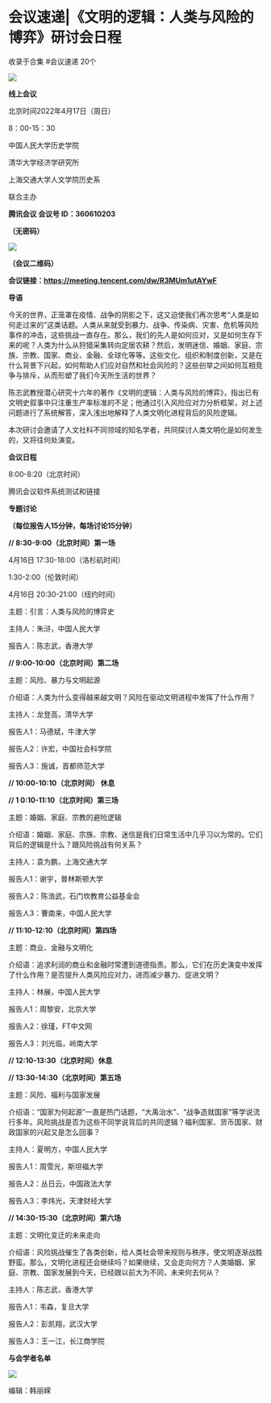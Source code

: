 # 会议速递|《文明的逻辑：人类与风险的博弈》研讨会日程


收录于合集 #会议速递 20个

![](/images/7/2.png)

  

**线上会议**

北京时间2022年4月17日（周日）

8：00-15：30

中国人民大学历史学院

清华大学经济学研究所

上海交通大学人文学院历史系

联合主办

  

 **腾讯会议 会议号 ID：360610203**

 **（无密码）**

![](/images/7/3.png)

 **（会议二维码）**  

 **会议链接：https://meeting.tencent.com/dw/R3MUm1utAYwF**  

  

  

 **导语**

今天的世界，正笼罩在疫情、战争的阴影之下，这又迫使我们再次思考“人类是如何走过来的”这类话题。人类从来就受到暴力、战争、传染病、灾害、危机等风险事件的冲击，这些挑战一直存在。那么，我们的先人是如何应对，又是如何生存下来的呢？人类为什么从狩猎采集转向定居农耕？然后，发明迷信、婚姻、家庭、宗族、宗教、国家、商业、金融、全球化等等。这些文化、组织和制度创新，又是在什么背景下兴起，如何帮助人们应对自然和社会风险的？这些创举之间如何互相竞争与排斥，从而形塑了我们今天所生活的世界？

  

陈志武教授潜心研究十六年的著作《文明的逻辑：人类与风险的博弈》，指出已有文明史叙事中只注重生产率标准的不足；他通过引入风险应对力分析框架，对上述问题进行了系统解答，深入浅出地解释了人类文明化进程背后的风险逻辑。

  

本次研讨会邀请了人文社科不同领域的知名学者，共同探讨人类文明化是如何发生的，又将往何处演变。

  

  

 **会议日程**

8:00-8:20（北京时间）

腾讯会议软件系统测试和链接

  

 **专题讨论**

 **（每位报告人15分钟，每场讨论15分钟）**

  

 **// 8:30-9:00（北京时间）第一场**

4月16日 17:30-18:00（洛杉矶时间）

1:30-2:00（伦敦时间）

4月16日 20:30-21:00（纽约时间）

  

主题：引言：人类与风险的博弈史

主持人：朱浒，中国人民大学

报告人：陈志武，香港大学

  

  

 **// 9:00-10:00（北京时间）第二场**

主题：风险、暴力与文明起源

介绍语：人类为什么变得越来越文明？风险在驱动文明进程中发挥了什么作用？

  

主持人：龙登高，清华大学

报告人1：马德斌，牛津大学

报告人2：许宏，中国社会科学院

报告人3：施诚，首都师范大学

  

 **// 10:00-10:10（北京时间） 休息**

  

 **// 1 0:10-11:10（北京时间）第三场**

主题：婚姻、家庭、宗教的避险逻辑

介绍语：婚姻、家庭、宗族、宗教、迷信是我们日常生活中几乎习以为常的。它们背后的逻辑是什么？跟风险挑战有何关系？

  

主持人：袁为鹏，上海交通大学

报告人1：谢宇，普林斯顿大学

报告人2：陈浩武，石门坎教育公益基金会

报告人3：曹南来，中国人民大学

  

 **// 11:10-12:10（北京时间）第四场**

主题：商业、金融与文明化

介绍语：追求利润的商业和金融时常遭到道德指责。那么，它们在历史演变中发挥了什么作用？是否提升人类风险应对力，进而减少暴力、促进文明？

  

主持人：林展，中国人民大学

报告人1：周黎安，北京大学

报告人2：徐瑾，FT中文网

报告人3：刘光临，岭南大学

  

 **// 12:10-13:30（北京时间）休息**

  

 **// 13:30-14:30（北京时间）第五场**

主题：风险、福利与国家发展

介绍语：“国家为何起源”一直是热门话题，“大禹治水”、“战争造就国家”等学说流行多年。风险挑战是否为这些不同学说背后的共同逻辑？福利国家、货币国家、财政国家的兴起又是怎么回事？

  

主持人：夏明方，中国人民大学

报告人1：周雪光，斯坦福大学

报告人2：丛日云，中国政法大学

报告人3：李炜光，天津财经大学

  

 **// 14:30-15:30（北京时间）第六场**

主题：文明化变迁的未来走向

介绍语：风险挑战催生了各类创新，给人类社会带来规则与秩序，使文明逐渐战胜野蛮。那么，文明化进程还会继续吗？如果继续，又会走向何方？人类婚姻、家庭、宗教、国家发展到今天，已经跟以前大为不同，未来何去何从？

  

主持人：陈志武，香港大学

报告人1：韦森，复旦大学

报告人2：彭凯翔，武汉大学

报告人3：王一江，长江商学院

  

 **与会学者名单**

![](/images/7/4.png)

编辑：韩丽嵘

  

